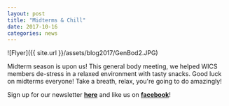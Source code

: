 ```yaml
---
layout: post
title: "Midterms & Chill"
date: 2017-10-16
categories: news
---
```


![Flyer]({{ site.url }}/assets/blog2017/GenBod2.JPG)

Midterm season is upon us! This general body meeting, we helped WICS members de-stress in a relaxed environment with tasty snacks. Good luck on midterms everyone! Take a breath, relax, you're going to do amazingly! 

Sign up for our newsletter [**here**][mailinglist] and like us on [**facebook**][facebook]! 

[mailinglist]: http://columbia.us9.list-manage.com/subscribe?u=4c6a1c710f8ab9cce10272368&id=593b5faa43
[facebook]:https://www.facebook.com/CUWICS
